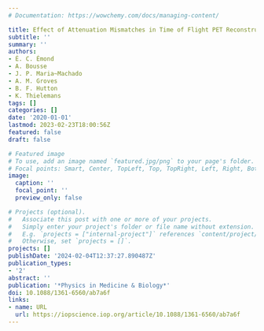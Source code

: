 ```yaml
---
# Documentation: https://wowchemy.com/docs/managing-content/

title: Effect of Attenuation Mismatches in Time of Flight PET Reconstruction
subtitle: ''
summary: ''
authors:
- É. C. Émond
- A. Bousse
- J. P. Maria~Machado
- A. M. Groves
- B. F. Hutton
- K. Thielemans
tags: []
categories: []
date: '2020-01-01'
lastmod: 2023-02-23T18:00:56Z
featured: false
draft: false

# Featured image
# To use, add an image named `featured.jpg/png` to your page's folder.
# Focal points: Smart, Center, TopLeft, Top, TopRight, Left, Right, BottomLeft, Bottom, BottomRight.
image:
  caption: ''
  focal_point: ''
  preview_only: false

# Projects (optional).
#   Associate this post with one or more of your projects.
#   Simply enter your project's folder or file name without extension.
#   E.g. `projects = ["internal-project"]` references `content/project/deep-learning/index.md`.
#   Otherwise, set `projects = []`.
projects: []
publishDate: '2024-02-04T12:37:27.890487Z'
publication_types:
- '2'
abstract: ''
publication: '*Physics in Medicine & Biology*'
doi: 10.1088/1361-6560/ab7a6f
links:
- name: URL
  url: https://iopscience.iop.org/article/10.1088/1361-6560/ab7a6f
---
```

